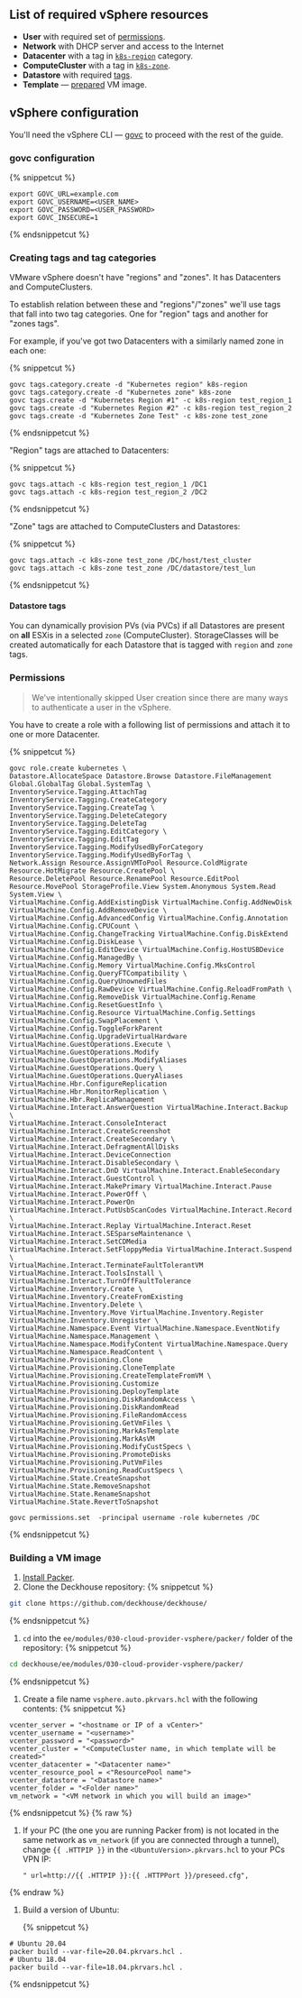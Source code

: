 ## List of required vSphere resources

* **User** with required set of [permissions](#permissions).
* **Network** with DHCP server and access to the Internet
* **Datacenter** with a tag in [`k8s-region`](#creating-tags-and-tag-categories) category.
* **ComputeCluster** with a tag in [`k8s-zone`](#creating-tags-and-tag-categories).
* **Datastore** with required [tags](#datastore-tags).
* **Template** — [prepared](#building-a-vm-image) VM image.

## vSphere configuration

You'll need the vSphere CLI — [govc](https://github.com/vmware/govmomi/tree/master/govc#installation) to proceed with the rest of the guide.

### govc configuration

{% snippetcut %}
```shell
export GOVC_URL=example.com
export GOVC_USERNAME=<USER_NAME>
export GOVC_PASSWORD=<USER_PASSWORD>
export GOVC_INSECURE=1
```
{% endsnippetcut %}

### Creating tags and tag categories

VMware vSphere doesn't have "regions" and "zones". It has Datacenters and ComputeClusters.

To establish relation between these and "regions"/"zones" we'll use tags that fall into two tag categories. One for "region" tags and another for "zones tags".

For example, if you've got two Datacenters with a similarly named zone in each one:

{% snippetcut %}
```shell
govc tags.category.create -d "Kubernetes region" k8s-region
govc tags.category.create -d "Kubernetes zone" k8s-zone
govc tags.create -d "Kubernetes Region #1" -c k8s-region test_region_1
govc tags.create -d "Kubernetes Region #2" -c k8s-region test_region_2
govc tags.create -d "Kubernetes Zone Test" -c k8s-zone test_zone
```
{% endsnippetcut %}

"Region" tags are attached to Datacenters:

{% snippetcut %}
```shell
govc tags.attach -c k8s-region test_region_1 /DC1
govc tags.attach -c k8s-region test_region_2 /DC2
```
{% endsnippetcut %}

"Zone" tags are attached to ComputeClusters and Datastores:

{% snippetcut %}
```shell
govc tags.attach -c k8s-zone test_zone /DC/host/test_cluster
govc tags.attach -c k8s-zone test_zone /DC/datastore/test_lun
```
{% endsnippetcut %}

#### Datastore tags

You can dynamically provision PVs (via PVCs) if all Datastores are present on **all** ESXis in a selected `zone` (ComputeCluster).
StorageClasses will be created automatically for each Datastore that is tagged with `region` and `zone` tags.

### Permissions

> We've intentionally skipped User creation since there are many ways to authenticate a user in the vSphere.

You have to create a role with a following list of permissions and attach
it to one or more Datacenter.

{% snippetcut %}
```shell
govc role.create kubernetes \
Datastore.AllocateSpace Datastore.Browse Datastore.FileManagement Global.GlobalTag Global.SystemTag \
InventoryService.Tagging.AttachTag InventoryService.Tagging.CreateCategory InventoryService.Tagging.CreateTag \
InventoryService.Tagging.DeleteCategory InventoryService.Tagging.DeleteTag InventoryService.Tagging.EditCategory \
InventoryService.Tagging.EditTag InventoryService.Tagging.ModifyUsedByForCategory InventoryService.Tagging.ModifyUsedByForTag \
Network.Assign Resource.AssignVMToPool Resource.ColdMigrate Resource.HotMigrate Resource.CreatePool \
Resource.DeletePool Resource.RenamePool Resource.EditPool Resource.MovePool StorageProfile.View System.Anonymous System.Read System.View \
VirtualMachine.Config.AddExistingDisk VirtualMachine.Config.AddNewDisk VirtualMachine.Config.AddRemoveDevice \
VirtualMachine.Config.AdvancedConfig VirtualMachine.Config.Annotation VirtualMachine.Config.CPUCount \
VirtualMachine.Config.ChangeTracking VirtualMachine.Config.DiskExtend VirtualMachine.Config.DiskLease \
VirtualMachine.Config.EditDevice VirtualMachine.Config.HostUSBDevice VirtualMachine.Config.ManagedBy \
VirtualMachine.Config.Memory VirtualMachine.Config.MksControl VirtualMachine.Config.QueryFTCompatibility \
VirtualMachine.Config.QueryUnownedFiles VirtualMachine.Config.RawDevice VirtualMachine.Config.ReloadFromPath \
VirtualMachine.Config.RemoveDisk VirtualMachine.Config.Rename VirtualMachine.Config.ResetGuestInfo \
VirtualMachine.Config.Resource VirtualMachine.Config.Settings VirtualMachine.Config.SwapPlacement \
VirtualMachine.Config.ToggleForkParent VirtualMachine.Config.UpgradeVirtualHardware VirtualMachine.GuestOperations.Execute \
VirtualMachine.GuestOperations.Modify VirtualMachine.GuestOperations.ModifyAliases VirtualMachine.GuestOperations.Query \
VirtualMachine.GuestOperations.QueryAliases VirtualMachine.Hbr.ConfigureReplication VirtualMachine.Hbr.MonitorReplication \
VirtualMachine.Hbr.ReplicaManagement VirtualMachine.Interact.AnswerQuestion VirtualMachine.Interact.Backup \
VirtualMachine.Interact.ConsoleInteract VirtualMachine.Interact.CreateScreenshot VirtualMachine.Interact.CreateSecondary \
VirtualMachine.Interact.DefragmentAllDisks VirtualMachine.Interact.DeviceConnection VirtualMachine.Interact.DisableSecondary \
VirtualMachine.Interact.DnD VirtualMachine.Interact.EnableSecondary VirtualMachine.Interact.GuestControl \
VirtualMachine.Interact.MakePrimary VirtualMachine.Interact.Pause VirtualMachine.Interact.PowerOff \
VirtualMachine.Interact.PowerOn VirtualMachine.Interact.PutUsbScanCodes VirtualMachine.Interact.Record \
VirtualMachine.Interact.Replay VirtualMachine.Interact.Reset VirtualMachine.Interact.SESparseMaintenance \
VirtualMachine.Interact.SetCDMedia VirtualMachine.Interact.SetFloppyMedia VirtualMachine.Interact.Suspend \
VirtualMachine.Interact.TerminateFaultTolerantVM VirtualMachine.Interact.ToolsInstall \
VirtualMachine.Interact.TurnOffFaultTolerance VirtualMachine.Inventory.Create \
VirtualMachine.Inventory.CreateFromExisting VirtualMachine.Inventory.Delete \
VirtualMachine.Inventory.Move VirtualMachine.Inventory.Register VirtualMachine.Inventory.Unregister \
VirtualMachine.Namespace.Event VirtualMachine.Namespace.EventNotify VirtualMachine.Namespace.Management \
VirtualMachine.Namespace.ModifyContent VirtualMachine.Namespace.Query VirtualMachine.Namespace.ReadContent \
VirtualMachine.Provisioning.Clone VirtualMachine.Provisioning.CloneTemplate VirtualMachine.Provisioning.CreateTemplateFromVM \
VirtualMachine.Provisioning.Customize VirtualMachine.Provisioning.DeployTemplate VirtualMachine.Provisioning.DiskRandomAccess \
VirtualMachine.Provisioning.DiskRandomRead VirtualMachine.Provisioning.FileRandomAccess VirtualMachine.Provisioning.GetVmFiles \
VirtualMachine.Provisioning.MarkAsTemplate VirtualMachine.Provisioning.MarkAsVM VirtualMachine.Provisioning.ModifyCustSpecs \
VirtualMachine.Provisioning.PromoteDisks VirtualMachine.Provisioning.PutVmFiles VirtualMachine.Provisioning.ReadCustSpecs \
VirtualMachine.State.CreateSnapshot VirtualMachine.State.RemoveSnapshot VirtualMachine.State.RenameSnapshot VirtualMachine.State.RevertToSnapshot

govc permissions.set  -principal username -role kubernetes /DC
```
{% endsnippetcut %}

### Building a VM image

1. [Install Packer](https://learn.hashicorp.com/tutorials/packer/get-started-install-cli).
1. Clone the Deckhouse repository:
   {% snippetcut %}
```bash
git clone https://github.com/deckhouse/deckhouse/
```
   {% endsnippetcut %}

1. `cd` into the `ee/modules/030-cloud-provider-vsphere/packer/` folder of the repository:
   {% snippetcut %}
```bash
cd deckhouse/ee/modules/030-cloud-provider-vsphere/packer/
```
   {% endsnippetcut %}

1. Create a file name `vsphere.auto.pkrvars.hcl` with the following contents:
   {% snippetcut %}
```hcl
vcenter_server = "<hostname or IP of a vCenter>"
vcenter_username = "<username>"
vcenter_password = "<password>"
vcenter_cluster = "<ComputeCluster name, in which template will be created>"
vcenter_datacenter = "<Datacenter name>"
vcenter_resource_pool = <"ResourcePool name">
vcenter_datastore = "<Datastore name>"
vcenter_folder = "<Folder name>"
vm_network = "<VM network in which you will build an image>"
```
   {% endsnippetcut %}
{% raw %}
1. If your PC (the one you are running Packer from) is not located in the same network as `vm_network` (if you are connected through a tunnel), change `{{ .HTTPIP }}` in the `<UbuntuVersion>.pkrvars.hcl` to your PCs VPN IP:

    ```hcl
    " url=http://{{ .HTTPIP }}:{{ .HTTPPort }}/preseed.cfg",
    ```
{% endraw %}

1. Build a version of Ubuntu:

   {% snippetcut %}
```shell
# Ubuntu 20.04
packer build --var-file=20.04.pkrvars.hcl .
# Ubuntu 18.04
packer build --var-file=18.04.pkrvars.hcl .
```
   {% endsnippetcut %}
